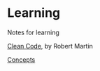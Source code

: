 # Learning
Notes for learning

[Clean Code](https://github.com/seblexis/learning/clean_code), by Robert Martin

[Concepts](https://github.com/seblexis/learning/concepts)
